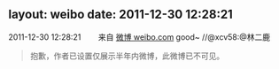 layout: weibo
date: 2011-12-30 12:28:21
---
2011-12-30 12:28:21  &nbsp;&nbsp;&nbsp;&nbsp;&nbsp;&nbsp; 来自 <a href="http://weibo.com/" rel="nofollow">微博 weibo.com</a>
good~ //@xcv58:@林二鹿
>  抱歉，作者已设置仅展示半年内微博，此微博已不可见。 ​​​
